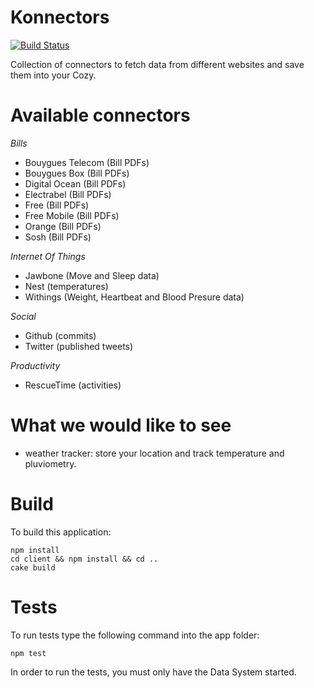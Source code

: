 # Konnectors

[![Build Status](https://travis-ci.org/cozy-labs/konnectors.svg)](https://travis-ci.org/cozy-labs/konnectors)

Collection of connectors to fetch data from different websites and save them
into your Cozy.

# Available connectors

*Bills*

* Bouygues Telecom (Bill PDFs)
* Bouygues Box (Bill PDFs)
* Digital Ocean (Bill PDFs)
* Electrabel (Bill PDFs)
* Free (Bill PDFs)
* Free Mobile (Bill PDFs)
* Orange (Bill PDFs)
* Sosh (Bill PDFs)

*Internet Of Things*

* Jawbone (Move and Sleep data)
* Nest (temperatures)
* Withings (Weight, Heartbeat and Blood Presure data)

*Social*

* Github (commits)
* Twitter (published tweets)

*Productivity*

* RescueTime (activities)

# What we would like to see

* weather tracker: store your location and track temperature and pluviometry.

# Build

To build this application:

    npm install
    cd client && npm install && cd ..
    cake build

# Tests

To run tests type the following command into the app folder:

    npm test

In order to run the tests, you must only have the Data System started.
